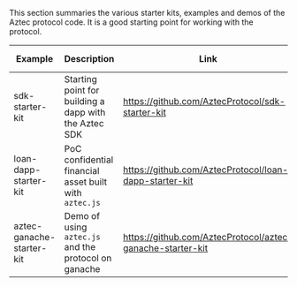 This section summaries the various starter kits, examples and demos of the Aztec protocol code. It is a good starting point for working with the protocol.

| Example                   | Description                                            | Link                                                       | Last updated |     |
| ------------------------- | ------------------------------------------------------ | ---------------------------------------------------------- | ------------ | --- |
| sdk-starter-kit           | Starting point for building a dapp with the Aztec SDK  | https://github.com/AztecProtocol/sdk-starter-kit           | Feb 2020     |     |
| loan-dapp-starter-kit     | PoC confidential financial asset built with `aztec.js` | https://github.com/AztecProtocol/loan-dapp-starter-kit     | March 2020   |     |
| aztec-ganache-starter-kit | Demo of using `aztec.js` and the protocol on ganache   | https://github.com/AztecProtocol/aztec-ganache-starter-kit | Feb 2020     |     |
